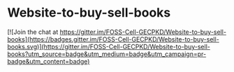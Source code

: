 # Website-to-buy-sell-books

[![Join the chat at https://gitter.im/FOSS-Cell-GECPKD/Website-to-buy-sell-books](https://badges.gitter.im/FOSS-Cell-GECPKD/Website-to-buy-sell-books.svg)](https://gitter.im/FOSS-Cell-GECPKD/Website-to-buy-sell-books?utm_source=badge&utm_medium=badge&utm_campaign=pr-badge&utm_content=badge)